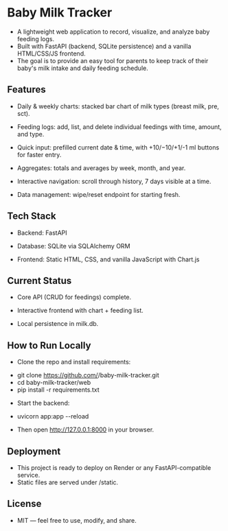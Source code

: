 # Baby Milk Tracker

- A lightweight web application to record, visualize, and analyze baby feeding logs.
- Built with FastAPI (backend, SQLite persistence) and a vanilla HTML/CSS/JS frontend.
- The goal is to provide an easy tool for parents to keep track of their baby's milk intake and daily feeding schedule.

## Features

- Daily & weekly charts: stacked bar chart of milk types (breast milk, pre, sct).

- Feeding logs: add, list, and delete individual feedings with time, amount, and type.

- Quick input: prefilled current date & time, with +10/−10/+1/-1 ml buttons for faster entry.

- Aggregates: totals and averages by week, month, and year.

- Interactive navigation: scroll through history, 7 days visible at a time.

- Data management: wipe/reset endpoint for starting fresh.

## Tech Stack

- Backend: FastAPI

- Database: SQLite via SQLAlchemy ORM

- Frontend: Static HTML, CSS, and vanilla JavaScript with Chart.js

## Current Status

- Core API (CRUD for feedings) complete.

- Interactive frontend with chart + feeding list.

- Local persistence in milk.db.

## How to Run Locally

- Clone the repo and install requirements:

+ git clone https://github.com/<your-username>/baby-milk-tracker.git
+ cd baby-milk-tracker/web
+ pip install -r requirements.txt


- Start the backend:
+ uvicorn app:app --reload


- Then open http://127.0.0.1:8000 in your browser.

## Deployment

- This project is ready to deploy on Render or any FastAPI-compatible service.
- Static files are served under /static.

## License

- MIT — feel free to use, modify, and share.